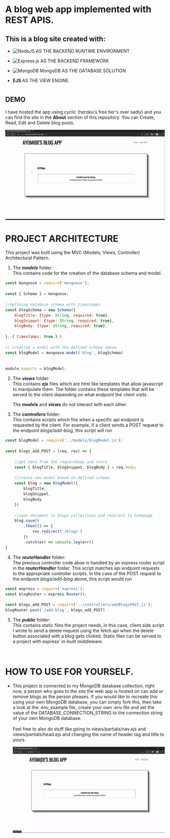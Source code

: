 # A blog web app implemented with REST APIS.

## This is a blog site created with:
* ![NodeJS](https://img.shields.io/badge/node.js-6DA55F?style=for-the-badge&logo=node.js&logoColor=white) AS THE BACKEND RUNTIME ENVIRONMENT

* ![Express.js](https://img.shields.io/badge/express.js-%23404d59.svg?style=for-the-badge&logo=express&logoColor=%2361DAFB) AS THE BACKEND FRAMEWORK

* ![MongoDB](https://img.shields.io/badge/MongoDB-%234ea94b.svg?style=for-the-badge&logo=mongodb&logoColor=black) MongoDB AS THE DATABASE SOLUTION

* __EJS__ AS THE VIEW ENGINE.


#

## DEMO
I have hosted the app using cyclic (heroku's free tier's over sadly) and you can find the site in the __About__ section of this repository. You can Create, Read, Edit and Delete blog posts.

![Demo Video](/blog-app-reel.gif)

#


# PROJECT ARCHITECTURE
This project was built using the MVC (Models, Views, Controller) Architectural Pattern. 
1. The *__models__* folder: <br />
This contains code for the creation of the database schema and model. <br />
```javascript
const mongoose = require('mongoose');

const { Schema } = mongoose;

//defining database schema with timestamps
const blogSchema = new Schema({
    blogTitle: {type: String, required: true},
    blogSnippet: {type: String, required: true},
    blogBody: {type: String, required: true},

}, { timestamps: true } )

// creating a model with the defined schema above.
const blogModel = mongoose.model('blog', blogSchema)


module.exports = blogModel;
```

2. The *__views__* folder: <br /> 
    This contains *__ejs__* files which are html like templates that allow javascript to manipulate them. The folder contains these templates that will be served to the client depending on what endpoint the client visits.

    The *__models__* and *__views__* do not interact with each other.
    <br />

3. The *__controllers__* folder: <br /> 
    This contains scripts which fire when a specific api endpoint is requested by the client. For example, if a client sends a POST request to the endpoint *blogs/add-blog*, this script will run 

```javascript
const blogModel = require('../models/blogModel.js');

const blogs_add_POST = (req, res) => {

    //get data from the requestbody and store
    const { blogTitle, blogSnippet, blogBody } = req.body;
    
    //create new model based on defined schema
    const blog = new blogModel({
        blogTitle,
        blogSnippet,
        blogBody
    })

    //save document in blogs collections and redirect to homepage
    blog.save()
        .then(() => {
            res.redirect('/blogs')
        })
        .catch(err => console.log(err))
} 
```

4. The *__routeHandler__* folder: <br /> 
    The previous controller code aboe is handled by an express router script in the *__routerHandler__* folder. This script matches api endpoint requests to the appropriate controller scripts. In the case of the POST request to the endpoint *blogs/add-blog* above, this script would run
```javascript
const express = require('express');
const blogRouter = express.Router();

const blogs_add_POST = require('../controllers/addBlogsPOST.js');
blogRouter.post('/add-blog', blogs_add_POST)

```
5. The *__public__* folder: <br /> 
This contains static files the project needs, in this case, client side script I wrote to send a delete request using the fetch api when the delete button associated with a blog gets clicked. Static files can be served to a project with express' in-built middleware.

 <br />

# HOW TO USE FOR YOURSELF.
*  This project is connected to my MongoDB database collection, right now, a person who goes to the site the web app is hosted on can add or remove blogs as the person pleases. If you would like to recreate this using your own MongoDB database, you can simply fork this, then take a look at the .env_example file, create your own .env file and set the value of the DATABASE_CONNECTION_STRING to the connection string of your own MongoDB database.
<br/><br />
Feel free to also do stuff like going to views/partials/nav.ejs and views/partials/head.ejs and changing the name of header tag and title to yours. 

    ![fun edit](/fun-customization.gif)
